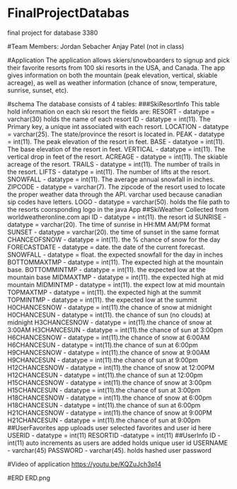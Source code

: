 # FinalProjectDatabas
final project for database 3380

#Team Members:
Jordan Sebacher
Anjay Patel (not in class)

#Application
The application allows skiers/snowboarders to signup and pick their favorite resorts from 100 ski resorts in the USA, and Canada.
The app gives information on both the mountain (peak elevation, vertical, skiable acreage), as well as weather information (chance of snow, temperature, sunrise, sunset, etc).

#schema
The database consists of 4 tables:
###SkiResortInfo
This table hold information on each ski resort the fields are:
RESORT - datatype = varchar(30) holds the name of each resort
ID - datatype = int(11). The Primary key, a unique int associated with each resort.
LOCATION - datatype = varchar(25). The state/province the resort is located in.
PEAK - datatype = int(11). The peak elevation of the resort in feet.
BASE - datatyoe = int(11). The base elevation of the resort in feet.
VERTICAL - datatype = int(11). The vertical drop in feet of the resort.
ACREAGE - datatype = int(11). The skiable acreage of the resort.
TRAILS - datatype = int(11). The number of trails in the resort.
LIFTS - datatype = int(11). The number of lifts at the resort.
SNOWFALL - datatype = int(11). The average annual snowfall in inches.
ZIPCODE - datatype = varchar(7). The zipcode of the resort used to locate the proper weather data through the API. varchar used because canadian sip codes have letters.
LOGO - datatype = varchar(50). holds the file path to the resorts coorsponding logo in the java App
##SkiWeather
Collected from worldweatheronline.com api
ID - datatype = int(11). the resort id
SUNRISE - datatype = varchar(20). The time of sunrise in HH:MM AM/PM format
SUNSET - datatype = varchar(20). the time of sunset in the same format
CHANCEOFSNOW - datatype = int(11). the % chance of snow for the day
FORECASTDATE - datatype = date. the date of the current forecast.
SNOWFALL - datatype = float. the expected snowfall for the day in inches
BOTTOMMAXTMP - datatype = int(11). The expected high at the mountain base.
BOTTOMMINTMP - datatype = int(11). the expected low at the mountain base
MIDMAXTMP - datatype = int(11). the expected high at mid mountain
MIDMINTMP - datatype = int(11). the expect low at mid mountain
TOPMAXTMP - datatype = int(11). the expected high at the summit
TOPMINTMP - datatype = int(11). the expected low at the summit
H0CHANCESNOW - datatype = int(11).the chance of snow at midnight
H0CHANCESUN - datatype = int(11). the chance of sun (no clouds) at midnight
H3CHANCESNOW - datatype = int(11).the chance of snow at 3:00AM 
H3CHANCESUN - datatype = int(11).the chance of sun at 3:00pm
H6CHANCESNOW - datatype = int(11).the chance of snow at 6:00AM
H6CHANCESUN - datatype = int(11).the chance of sun at 6:00pm
H9CHANCESNOW - datatype = int(11).the chance of snow at 9:00AM
H9CHANCESUN - datatype = int(11).the chance of sun at 9:00pm
H12CHANCESNOW - datatype = int(11).the chance of snow at 12:00PM
H12CHANCESUN - datatype = int(11).the chance of sun at 12:00pm
H15CHANCESNOW - datatype = int(11).the chance of snow at 3:00pm
H15CHANCESUN - datatype = int(11).the chance of sun at 3:00pm
H18CHANCESNOW - datatype = int(11).the chance of snow at 6:00pm
H18CHANCESUN - datatype = int(11).the chance of sun at 6:00pm
H21CHANCESNOW - datatype = int(11).the chance of snow at 9:00PM
H21CHANCESUN - datatype = int(11).the chance of sun at 9:00pm
##UserFavorites
app uploads user selected favorites and user id here
USERID - datatype = int(11)
RESORTID -datatype = int(11)
##UserInfo
ID - int(11) auto increments as users are added holds unique user id
USERNAME - varchar(45)
PASSWORD - varchar(45). holds hashed user password

#Video of application
https://youtu.be/KQZuJch3p14

#ERD
ERD.png
